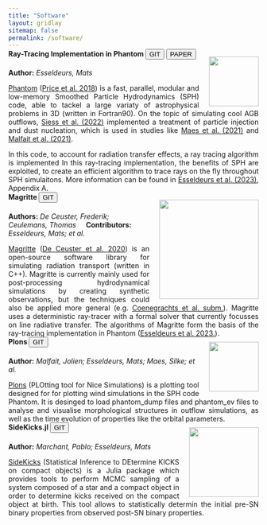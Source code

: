```yaml
---
title: "Software"
layout: gridlay
sitemap: false
permalink: /software/
---
```


<div class="jumbotron">
<div class="row align-items-end">
<div class="col-md-12 col-sm-12" style="margin-top:-20px">
<img src="{{site.url}}{{site.baseurl}}/images/Software/Phantom.png" style="width:100px; min-width:10%; max-width:100%; margin-left:20px; margin-right:0px; margin-bottom:0px; margin-top:15px;" align="right"/>
<h4>Ray-Tracing Implementation in Phantom
<a href="https://github.com/danieljprice/phantom/blob/master/src/main/utils_raytracer.f90" target="_blank"><button class="btn btn-info btn-sm">GIT</button></a>
<a href="{{ site.url }}{{ site.baseurl }}/papers/3D_simulations_of_AGB_stellar_winds___II__Ray_tracer_implementation_and_impact_of_radiation_on_the_outflow_morphology.pdf" target="_blank"><button class="btn btn-danger btn-sm">PAPER</button></a> </h4>

<b>Author:</b>
<i>Esseldeurs, Mats</i>

<div style="text-align:justify">
<a href="https://phantomsph.bitbucket.io/">Phantom</a> (<a href="https://ui.adsabs.harvard.edu/abs/2018PASA...35...31P/abstract">Price et al. 2018</a>) is a fast, parallel, modular and low-memory Smoothed Particle Hydrodynamics (SPH) code, able to tackel a large variaty of astrophysical problems in 3D (written in Fortran90). On the topic of simulating cool AGB outflows, <a href="https://ui.adsabs.harvard.edu/abs/2022A%26A...667A..75S/abstract">Siess et al. (2022)</a> implemented a treatment of particle injection and dust nucleation, which is used in studies like <a href="https://ui.adsabs.harvard.edu/abs/2021A%26A...653A..25M/abstract">Maes et al. (2021)</a> and <a href="https://ui.adsabs.harvard.edu/abs/2021A%26A...652A..51M/abstract">Malfait et al. (2021)</a>.

In this code, to account for radiation transfer effects, a ray tracing algorithm is implemented In this ray-tracing implementation, the benefits of SPH are exploited, to create an efficient algorithm to trace rays on the fly throughout SPH simulaitons. More information can be found in <a href="{{ site.url }}{{ site.baseurl }}/papers/3D_simulations_of_AGB_stellar_winds___II__Ray_tracer_implementation_and_impact_of_radiation_on_the_outflow_morphology.pdf">Esseldeurs et al. (2023)</a>, Appendix A.

</div>
</div>
</div>
</div>


<div class="jumbotron">
<div class="row align-items-end">
<div class="col-md-12 col-sm-12" style="margin-top:-20px">
<img src="{{site.url}}{{site.baseurl}}/images/Software/Magritte.png" style="width:200px; min-width:20%; max-width:100%; margin-left:20px; margin-right:0px; margin-bottom:5px; margin-top:15px;" align="right"/>
<h4>Magritte
<a href="https://github.com/Magritte-code/Magritte" target="_blank"><button class="btn btn-info btn-sm">GIT</button></a></h4>

<b>Authors:</b>
<i>De Ceuster, Frederik; Ceulemans, Thomas</i>&nbsp;&nbsp;&nbsp;&nbsp;
<b>Contributors:</b>
<i>Esseldeurs, Mats; et al.</i>

<div style="text-align:justify">
<a href="https://magritte.readthedocs.io/en/stable/">Magritte</a> (<a href="https://ui.adsabs.harvard.edu/abs/2020MNRAS.492.1812D/abstract">De Ceuster et al. 2020</a>) is an open-source software library for simulating radiation transport (written in C++). Magritte is currently mainly used for post-processing hydrodynamical simulations by creating synthetic observations, but the techniques could also be applied more general (e.g. <a href="https://ui.adsabs.harvard.edu/abs/2023arXiv230206221C/abstract">Coenegrachts et al. subm.</a>). Magritte uses a deterministic ray-tracer with a formal solver that currently focusses on line radiative transfer. The algorithms of Magritte form the basis of the ray-tracing implementation in Phantom (<a href="{{ site.url }}{{ site.baseurl }}/papers/3D_simulations_of_AGB_stellar_winds___II__Ray_tracer_implementation_and_impact_of_radiation_on_the_outflow_morphology.pdf">Esseldeurs et al. 2023.</a>).
</div>
</div>
</div>
</div>


<div class="jumbotron">
<div class="row align-items-end">
<div class="col-md-12 col-sm-12" style="margin-top:-20px">
<img src="{{site.url}}{{site.baseurl}}/images/Software/plons_v2.png" style="width:100px; min-width:10%; max-width:100%; margin-left:20px; margin-right:0px; margin-bottom:0px; margin-top:10px;" align="right"/>
<h4>Plons
<a href="https://github.com/Ensor-code/plons" target="_blank"><button class="btn btn-info btn-sm">GIT</button></a></h4>

<b>Author:</b>
<i>Malfait, Jolien; Esseldeurs, Mats; Maes, Silke; et al.</i>

<div style="text-align:justify">
<a href="https://anaconda.org/Ensor/plons">Plons</a> (PLOtting tool for Nice Simulations) is a plotting tool designed for for plotting wind simulations in the SPH code Phantom. It is desinged to load phantom_dump files and phantom_ev files to analyse and visualise morphological structures in outflow simulations, as well as the time evolution of properties like the orbital parameters.
</div>
</div>
</div>
</div>


<div class="jumbotron">
<div class="row align-items-end">
<div class="col-md-12 col-sm-12" style="margin-top:-20px">
<img src="{{site.url}}{{site.baseurl}}/images/Software/SideKicks.png" style="width:140px; min-width:14%; max-width:100%; margin-left:20px; margin-right:0px; margin-bottom:0px; margin-top:10px;" align="right"/>
<h4>SideKicks.jl
<a href="https://github.com/orlox/SideKicks.jl" target="_blank"><button class="btn btn-info btn-sm">GIT</button></a></h4>

<b>Author:</b>
<i>Marchant, Pablo; Esseldeurs, Mats</i>

<div style="text-align:justify">
<a href="https://juliahub.com/ui/Packages/SideKicks/OZCI1/0.2.0">SideKicks</a> (Statistical Inference to DEtermine KICKS on compact objects) is a Julia package which provides tools to perform MCMC sampling of a system composed of a star and a compact object in order to determine kicks received on the compact object at birth. This tool allows to statistically determin the initial pre-SN binary properties from observed post-SN binary properties. 
</div>
</div>
</div>
</div>